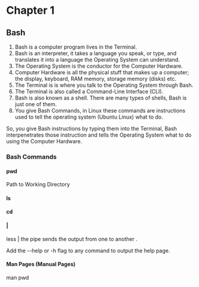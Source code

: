 # Chapter 1

## Bash

1. Bash is a computer program lives in the Terminal.&#x20;
2. Bash is an interpreter, it takes a language you speak, or type, and translates it into a language the Operating System can understand.&#x20;
3. The Operating System is the conductor for the Computer Hardware.&#x20;
4. Computer Hardware is all the physical stuff that makes up a computer; the display, keyboard, RAM memory, storage memory (disks) etc.
5. The Terminal is is where you talk to the Operating System through Bash.&#x20;
6. The Terminal is also called a Command-Line Interface (CLI).
7. Bash is also known as a shell. There are many types of shells, Bash is just one of them.&#x20;
8. You give Bash Commands, in Linux these commands are instructions used to tell the operating system (Ubuntu Linux) what to do.

So, you give Bash instructions by typing them into the Terminal, Bash interpenetrates those instruction and tells the Operating System what to do using the Computer Hardware.&#x20;



### Bash Commands&#x20;

#### pwd

Path to Working Directory&#x20;

#### ls&#x20;

#### cd&#x20;

#### |&#x20;

less | the pipe sends the output from one to another .&#x20;

Add the --help or -h flag to any command to output the help page.&#x20;



#### Man Pages (Manual Pages)

man pwd
